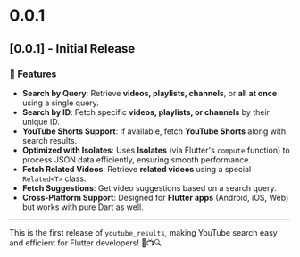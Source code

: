 # 0.0.1

## [0.0.1] - Initial Release

### 🚀 Features

- **Search by Query**: Retrieve **videos, playlists, channels**, or **all at once** using a single query.
- **Search by ID**: Fetch specific **videos, playlists, or channels** by their unique ID.
- **YouTube Shorts Support**: If available, fetch **YouTube Shorts** along with search results.
- **Optimized with Isolates**: Uses **Isolates** (via Flutter's `compute` function) to process JSON data efficiently, ensuring smooth performance.
- **Fetch Related Videos**: Retrieve **related videos** using a special `Related<T>` class.
- **Fetch Suggestions**: Get video suggestions based on a search query.
- **Cross-Platform Support**: Designed for **Flutter apps** (Android, iOS, Web) but works with pure Dart as well.

---

This is the first release of `youtube_results`, making YouTube search easy and efficient for Flutter developers! 🚀📺🔍

